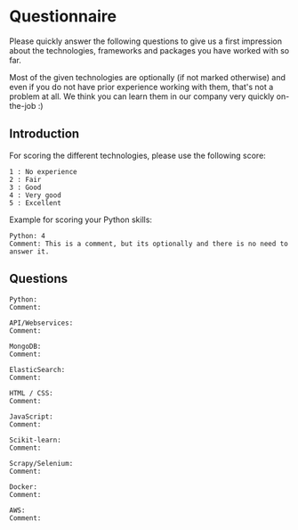 # Questionnaire

Please quickly answer the following questions to give us a first impression about the technologies, frameworks and packages you have worked with so far. 

Most of the given technologies are optionally (if not marked otherwise) and even if you do not have prior experience working with them, that's not a problem at all. We think you can learn them in our company very quickly on-the-job :)

## Introduction
For scoring the different technologies, please use the following score:

```
1 : No experience
2 : Fair
3 : Good
4 : Very good
5 : Excellent 
```

Example for scoring your Python skills:
```
Python: 4
Comment: This is a comment, but its optionally and there is no need to answer it.
```

## Questions

```
Python: 
Comment: 
```

```
API/Webservices: 
Comment: 
```

```
MongoDB: 
Comment: 
```

```
ElasticSearch: 
Comment: 
```

```
HTML / CSS: 
Comment: 
```

```
JavaScript: 
Comment: 
```

```
Scikit-learn: 
Comment: 
```

```
Scrapy/Selenium: 
Comment: 
```

```
Docker: 
Comment: 
```

```
AWS: 
Comment: 
```

